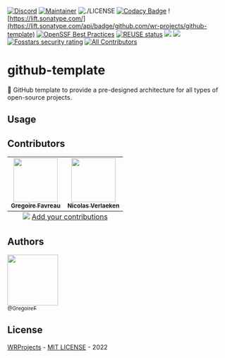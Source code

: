 [![Discord](https://img.shields.io/badge/Discord-5865F2)]()
[![Maintainer](https://img.shields.io/badge/Maintainer-WRProjects-7F187F)]()
![./LICENSE](https://img.shields.io/github/license/wr-projects/github-template)
[![Codacy Badge](https://app.codacy.com/project/badge/Grade/fafea929e2cf4899af72fa457e5a8c65)](https://www.codacy.com/gh/wr-projects/github-template/dashboard?utm_source=github.com&amp;utm_medium=referral&amp;utm_content=wr-projects/github-template&amp;utm_campaign=Badge_Grade)
![https://lift.sonatype.com/](https://lift.sonatype.com/api/badge/github.com/wr-projects/github-template)
[![OpenSSF Best Practices](https://bestpractices.coreinfrastructure.org/projects/6742/badge)](https://bestpractices.coreinfrastructure.org/projects/6742)
[![REUSE status](https://api.reuse.software/badge/github.com/wr-projects/github-template)](https://api.reuse.software/info/github.com/wr-projects/github-template)
[![](https://img.shields.io/lgtm/alerts/g/wr-projects/github-template.svg?logo=lgtm&logoWidth=18)]()
[![](https://img.shields.io/osslifecycle/wr-projects/github-template)]()
[![Fosstars security rating](https://raw.githubusercontent.com/wr-projects/github-template/.github/assets/fosstars-report/fosstars-security-rating.svg)](https://github.com/wr-projects/github-template/blob/fosstars-report/fosstars_security_rating.md)<!-- ALL-CONTRIBUTORS-BADGE:START - Do not remove or modify this section -->
[![All Contributors](https://img.shields.io/badge/all_contributors-2-orange.svg?style=flat-square)](#contributors)
<!-- ALL-CONTRIBUTORS-BADGE:END -->


# github-template
🚀 GitHub template to provide a pre-designed architecture for all types of open-source projects.

## Usage

## Contributors

<!-- ALL-CONTRIBUTORS-LIST:START - Do not remove or modify this section -->
<!-- prettier-ignore-start -->
<!-- markdownlint-disable -->
<table>
  <tbody>
    <tr>
      <td align="center"><a href="https://www.facebook.com/profile.php?id=100009457709527"><img src="https://avatars.githubusercontent.com/u/16638358?v=4" width="100px;" alt=""/><br /><sub><b>Gregoire Favreau</b></sub></a></td>
      <td align="center"><a href="https://github.com/versnic"><img src="https://avatars.githubusercontent.com/u/37933264?v=4" width="100px;" alt=""/><br /><sub><b>Nicolas Verlaeken</b></sub></a></td>
    </tr>
  </tbody>
  <tfoot>
    <tr>
      <td align="center" size="13px" colspan="7">
        <img src="https://raw.githubusercontent.com/all-contributors/all-contributors-cli/1b8533af435da9854653492b1327a23a4dbd0a10/assets/logo-small.svg">
          <a href="https://all-contributors.js.org/docs/en/bot/usage">Add your contributions</a>
        </img>
      </td>
    </tr>
  </tfoot>
</table>

<!-- markdownlint-restore -->
<!-- prettier-ignore-end -->

<!-- ALL-CONTRIBUTORS-LIST:END -->

## Authors                                                                                                                                   
[<img src="https://avatars.githubusercontent.com/u/16638358?v=4?size=115" width=115><br><sub>@GregoireF</sub>](https://github.com/GregoireF)

## License

[WRProjects](https://github.com/wr-projects/) - [MIT LICENSE](https://github.com/wr-projects/github-template/blob/main/LICENSE) - 2022

